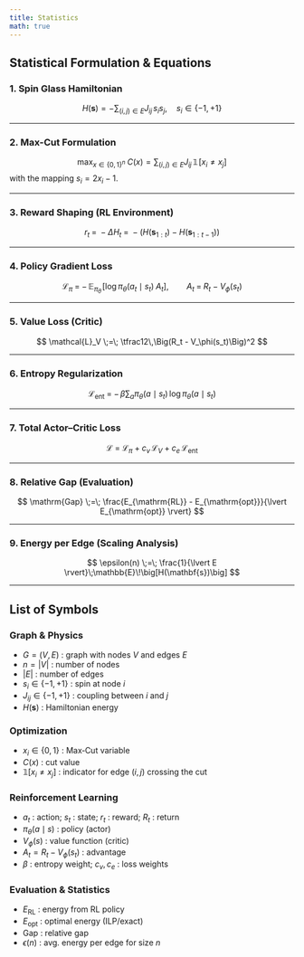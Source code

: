 ```yaml
---
title: Statistics
math: true
---
```


## Statistical Formulation & Equations

### 1. Spin Glass Hamiltonian
$$
H(\mathbf{s}) = - \sum_{(i,j)\in E} J_{ij}\, s_i s_j,
\quad s_i \in \{-1,+1\}
$$

---

### 2. Max-Cut Formulation
$$
\max_{x \in \{0,1\}^n} \; C(x) = \sum_{(i,j)\in E} J_{ij}\, \mathbb{1}\!\left[x_i \neq x_j\right]
$$
with the mapping $s_i = 2x_i - 1$.

---

### 3. Reward Shaping (RL Environment)
$$
r_t \;=\; -\Delta H_t \;=\; -\Big(H(\mathbf{s}_{1:t}) - H(\mathbf{s}_{1:t-1})\Big)
$$

---

### 4. Policy Gradient Loss
$$
\mathcal{L}_\pi \;=\; -\,\mathbb{E}_{\pi_\theta}\!\left[ \log \pi_\theta(a_t \mid s_t)\; A_t \right],
\qquad
A_t \;=\; R_t - V_\phi(s_t)
$$

---

### 5. Value Loss (Critic)
$$
\mathcal{L}_V \;=\; \tfrac12\,\Big(R_t - V_\phi(s_t)\Big)^2
$$

---

### 6. Entropy Regularization
$$
\mathcal{L}_{\mathrm{ent}} \;=\; -\,\beta \sum_a \pi_\theta(a \mid s_t)\,\log \pi_\theta(a \mid s_t)
$$

---

### 7. Total Actor–Critic Loss
$$
\mathcal{L} \;=\; \mathcal{L}_\pi \;+\; c_v\,\mathcal{L}_V \;+\; c_e\,\mathcal{L}_{\mathrm{ent}}
$$

---

### 8. Relative Gap (Evaluation)
$$
\mathrm{Gap} \;=\; \frac{E_{\mathrm{RL}} - E_{\mathrm{opt}}}{\lvert E_{\mathrm{opt}} \rvert}
$$

---

### 9. Energy per Edge (Scaling Analysis)
$$
\epsilon(n) \;=\; \frac{1}{\lvert E \rvert}\;\mathbb{E}\!\big[H(\mathbf{s})\big]
$$

---

## List of Symbols

### Graph & Physics
- $G=(V,E)$ : graph with nodes $V$ and edges $E$  
- $n=\lvert V\rvert$ : number of nodes  
- $\lvert E\rvert$ : number of edges  
- $s_i\in\{-1,+1\}$ : spin at node $i$  
- $J_{ij}\in\{-1,+1\}$ : coupling between $i$ and $j$  
- $H(\mathbf{s})$ : Hamiltonian energy  

### Optimization
- $x_i\in\{0,1\}$ : Max‑Cut variable  
- $C(x)$ : cut value  
- $\mathbb{1}[x_i\neq x_j]$ : indicator for edge $(i,j)$ crossing the cut  

### Reinforcement Learning
- $a_t$ : action; $s_t$ : state; $r_t$ : reward; $R_t$ : return  
- $\pi_\theta(a\mid s)$ : policy (actor)  
- $V_\phi(s)$ : value function (critic)  
- $A_t=R_t - V_\phi(s_t)$ : advantage  
- $\beta$ : entropy weight; $c_v,c_e$ : loss weights  

### Evaluation & Statistics
- $E_{\mathrm{RL}}$ : energy from RL policy  
- $E_{\mathrm{opt}}$ : optimal energy (ILP/exact)  
- $\mathrm{Gap}$ : relative gap  
- $\epsilon(n)$ : avg. energy per edge for size $n$
